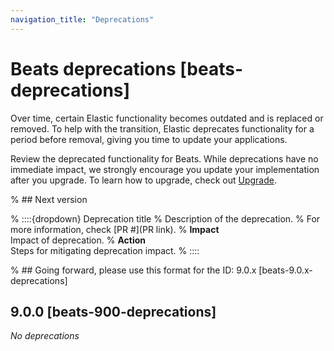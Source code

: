 ```yaml
---
navigation_title: "Deprecations"
---
```


# Beats deprecations [beats-deprecations]
Over time, certain Elastic functionality becomes outdated and is replaced or removed. To help with the transition, Elastic deprecates functionality for a period before removal, giving you time to update your applications.

Review the deprecated functionality for Beats. While deprecations have no immediate impact, we strongly encourage you update your implementation after you upgrade.
To learn how to upgrade, check out [Upgrade](docs-content://deploy-manage/upgrade.md).

% ## Next version

% ::::{dropdown} Deprecation title
% Description of the deprecation.
% For more information, check [PR #](PR link).
% **Impact**<br> Impact of deprecation.
% **Action**<br> Steps for mitigating deprecation impact.
% ::::

% ## Going forward, please use this format for the ID: 9.0.x [beats-9.0.x-deprecations]

## 9.0.0 [beats-900-deprecations]

_No deprecations_
